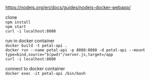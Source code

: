 https://nodejs.org/en/docs/guides/nodejs-docker-webapp/

clone    
`npm install`    
`npm start`    
`curl -i localhost:8080`

run in docker container    
`docker build -t petal-api .`    
`docker run --name petal-api -p 8080:8080 -d petal-api --mount type=bind,source="$(pwd)"/server.js,target=/app`    
`curl -i localhost:8080`

connect to docker container    
`docker exec -it petal-api /bin/bash`    
